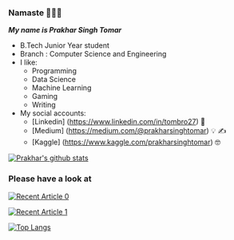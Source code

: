 ### Namaste 👋:bowing_man:

***My name is Prakhar Singh Tomar***
- B.Tech Junior Year student
- Branch : Computer Science and Engineering
- I like:
  - Programming
  - Data Science
  - Machine Learning
  - Gaming 
  - Writing
- My social accounts:
  - [Linkedin] (https://www.linkedin.com/in/tombro27) :necktie:
  - [Medium] (https://medium.com/@prakharsinghtomar) :bulb:	:writing_hand:
  - [Kaggle] (https://www.kaggle.com/prakharsinghtomar) :nerd_face:

[![Prakhar's github stats](https://github-readme-stats.vercel.app/api?username=tombro27&count_private=true&show_icons=true&theme=radical&hide_rank=false)](https://github.com/anuraghazra/github-readme-stats)

### Please have a look at

<a target="_blank" href="https://github-readme-medium-recent-article.vercel.app/medium/@prakharsinghtomar/0"><img src="https://github-readme-medium-recent-article.vercel.app/medium/@khuyentran1476/0" alt="Recent Article 0">
  
<a target="_blank" href="https://github-readme-medium-recent-article.vercel.app/medium/@prakharsinghtomar/1"><img src="https://github-readme-medium-recent-article.vercel.app/medium/@khuyentran1476/0" alt="Recent Article 1">
  
[![Top Langs](https://github-readme-stats.vercel.app/api/top-langs/?username=tombro27)](https://github.com/anuraghazra/github-readme-stats)
